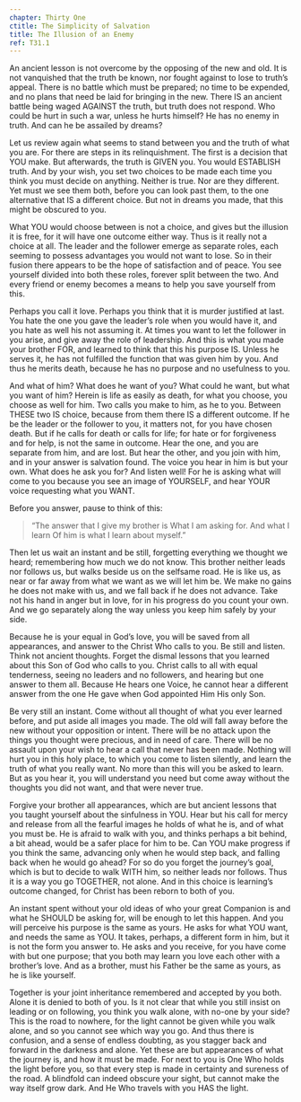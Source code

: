 ```yaml
---
chapter: Thirty One
ctitle: The Simplicity of Salvation
title: The Illusion of an Enemy
ref: T31.1
---
```


An ancient lesson is not overcome by the opposing of the new and old. It
is not vanquished that the truth be known, nor fought against to lose to
truth’s appeal. There is no battle which must be prepared; no time to be
expended, and no plans that need be laid for bringing
in the new. There IS an ancient battle being waged AGAINST the truth,
but truth does not respond. Who could be hurt in such a war, unless he
hurts himself? He has no enemy in truth. And can he be assailed by
dreams?

Let us review again what seems to stand between you and the truth of
what you are. For there are steps in its relinquishment. The first is a
decision that YOU make. But afterwards, the truth is GIVEN you. You
would ESTABLISH truth. And by your wish, you set two choices to be made
each time you think you must decide on anything. Neither is true. Nor
are they different. Yet must we see them both, before you can look past
them, to the one alternative that IS a different choice. But not in
dreams you made, that this might be obscured to you.

What YOU would choose between is not a choice, and gives but the
illusion it is free, for it will have one outcome either way. Thus is it
really not a choice at all. The leader and the follower emerge as
separate roles, each seeming to possess advantages you would not want to
lose. So in their fusion there appears to be the hope of satisfaction
and of peace. You see yourself divided into both these roles, forever
split between the two. And every friend or enemy becomes a means to help
you save yourself from this.

Perhaps you call it love. Perhaps you think that it is murder justified
at last. You hate the one you gave the leader’s role when you would have
it, and you hate as well his not assuming it. At times you want to let
the follower in you arise, and give away the role of leadership. And
this is what you made your brother FOR, and learned to think that this
his purpose IS. Unless he serves it, he has not fulfilled the function
that was given him by you. And thus he merits death, because he has no
purpose and no usefulness to you.

And what of him? What does he want of you? What could he want, but what
you want of him? Herein is life as easily as death, for what you choose,
you choose as well for him. Two calls you make to him, as he to you.
Between THESE two IS choice, because from them there IS a different
outcome. If he be the leader or the follower to you, it matters not, for
you have chosen death. But if he calls for death or calls for life; for
hate or for forgiveness and for help, is not the same in outcome. Hear
the one, and you are separate from him,
and are lost. But hear the other, and you join with him, and in your
answer is salvation found. The voice you hear in him is but your own.
What does he ask you for? And listen well! For he is asking what will
come to you because you see an image of YOURSELF, and hear YOUR voice
requesting what you WANT.

Before you answer, pause to think of this:

> “The answer that I give my brother is What I am asking for. And what I
> learn Of him is what I learn about myself.”

Then let us wait an instant and be still, forgetting everything we
thought we heard; remembering how much we do not know. This brother
neither leads nor follows us, but walks beside us on the selfsame road.
He is like us, as near or far away from what we want as we will let him
be. We make no gains he does not make with us, and we fall back if he
does not advance. Take not his hand in anger but in love, for in his
progress do you count your own. And we go separately along the way
unless you keep him safely by your side.

Because he is your equal in God’s love, you will be saved from all
appearances, and answer to the Christ Who calls to you. Be still and
listen. Think not ancient thoughts. Forget the dismal lessons that you
learned about this Son of God who calls to you. Christ calls to all with
equal tenderness, seeing no leaders and no followers, and hearing but
one answer to them all. Because He hears one Voice, he cannot hear a
different answer from the one He gave when God appointed Him His only
Son.

Be very still an instant. Come without all thought of what you ever
learned before, and put aside all images you made. The old will fall
away before the new without your opposition or intent. There will be no
attack upon the things you thought were precious, and in need of care.
There will be no assault upon your wish to hear a call that never has
been made. Nothing will hurt you in this holy place, to which you come
to listen silently, and learn the truth of what you really want. No more
than this will you be asked to learn. But as you hear it, you will
understand you need but come away without the thoughts you did not want,
and that were never true.

Forgive your brother all appearances, which are but ancient
lessons that you taught yourself about the sinfulness in YOU. Hear but
his call for mercy and release from all the fearful images he holds of
what he is, and of what you must be. He is afraid to walk with you, and
thinks perhaps a bit behind, a bit ahead, would be a safer place for him
to be. Can YOU make progress if you think the same, advancing only when
he would step back, and falling back when he would go ahead? For so do
you forget the journey’s goal, which is but to decide to walk WITH him,
so neither leads nor follows. Thus it is a way you go TOGETHER, not
alone. And in this choice is learning’s outcome changed, for Christ has
been reborn to both of you.

An instant spent without your old ideas of who your great Companion is
and what he SHOULD be asking for, will be enough to let this happen. And
you will perceive his purpose is the same as yours. He asks for what YOU
want, and needs the same as YOU. It takes, perhaps, a different form in
him, but it is not the form you answer to. He asks and you receive, for
you have come with but one purpose; that you both may learn you love
each other with a brother’s love. And as a brother, must his Father be
the same as yours, as he is like yourself.

Together is your joint inheritance remembered and accepted by you both.
Alone it is denied to both of you. Is it not clear that while you still
insist on leading or on following, you think you walk alone, with no-one
by your side? This is the road to nowhere, for the light cannot be given
while you walk alone, and so you cannot see which way you go. And thus
there is confusion, and a sense of endless doubting, as you stagger back
and forward in the darkness and alone. Yet these are but appearances of
what the journey is, and how it must be made. For next to you is One Who
holds the light before you, so that every step is made in certainty and
sureness of the road. A blindfold can indeed obscure your sight, but
cannot make the way itself grow dark. And He Who travels with you HAS
the light.


